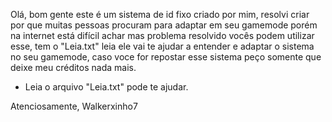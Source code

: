 Olá, bom gente este é um sistema de id fixo criado por mim, resolvi criar por que muitas
pessoas procuram para adaptar em seu gamemode porém na internet está difícil achar mas
problema resolvido vocês podem utilizar esse, tem o "Leia.txt" leia ele vai te
ajudar a entender e adaptar o sistema no seu gamemode, caso voce for repostar esse
sistema peço somente que deixe meu créditos nada mais.

* Leia o arquivo "Leia.txt" pode te ajudar.

Atenciosamente, Walkerxinho7
